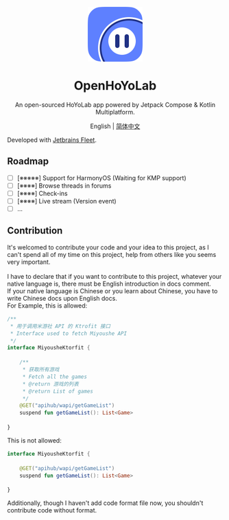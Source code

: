<img src="./resources/logo.png" style="display: block; width: 128px; height: 128px; margin-left: auto; margin-right: auto;" ></img>
<h1 align="center">OpenHoYoLab</h1>
<p align="center">An open-sourced HoYoLab app powered by Jetpack Compose & Kotlin Multiplatform.</p>
<p align="center">English | <a href="./README_CN.md">简体中文</a></p>

Developed with [Jetbrains Fleet](https://www.jetbrains.com/fleet/).

## Roadmap
- [ ] [※※※※※] Support for HarmonyOS (Waiting for KMP support)
- [ ] [※※※※] Browse threads in forums
- [ ] [※※※※] Check-ins
- [ ] [※※※※] Live stream (Version event)
- [ ] ...

## Contribution
It's welcomed to contribute your code and your idea to this project, as I can't spend all of my time on this project, help from others like you seems very important. \
 \
I have to declare that if you want to contribute to this project, whatever your native language is, there must be English introduction in docs comment. \
If your native language is Chinese or you learn about Chinese, you have to write Chinese docs upon English docs. \
For Example, this is allowed:
```kotlin
/**
 * 用于调用米游社 API 的 Ktrofit 接口
 * Interface used to fetch Miyoushe API
 */
interface MiyousheKtorfit {

    /**
     * 获取所有游戏
     * Fetch all the games
     * @return 游戏的列表
     * @return List of games
     */
    @GET("apihub/wapi/getGameList")
    suspend fun getGameList(): List<Game>

}
```
This is not allowed:
```kotlin
interface MiyousheKtorfit {

    @GET("apihub/wapi/getGameList")
    suspend fun getGameList(): List<Game>

}
```
Additionally, though I haven't add code format file now, you shouldn't contribute code without format.